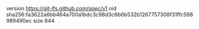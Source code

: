 version https://git-lfs.github.com/spec/v1
oid sha256:fa3622a6bb464a700a1bdc3c98d3c6b6b532b1267757308f31ffc598989490ec
size 844

